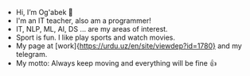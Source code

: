 - Hi, I’m Og'abek 👋
- I'm an IT teacher, also am a programmer!
- IT, NLP, ML, AI, DS ... are my areas of interest.
- Sport is fun. I like play sports and watch movies.
- My page at [work]{https://urdu.uz/en/site/viewdep?id=1780} and my telegram.
- My motto: Always keep moving and everything will be fine 👍

